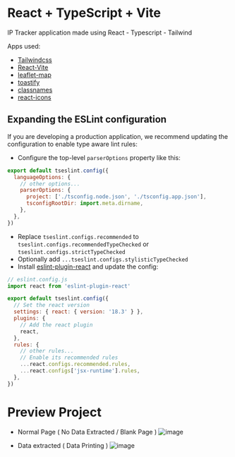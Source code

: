 # React + TypeScript + Vite

IP Tracker application made using React - Typescript - Tailwind

Apps used:

- [Tailwindcss](https://tailwindcss.com/) 
- [React-Vite](https://vite.dev/guide/)
- [leaflet-map](https://react-leaflet.js.org/)
- [toastify](https://www.npmjs.com/package/react-toastify)
- [classnames](https://www.npmjs.com/package/classnames)
- [react-icons](https://react-icons.github.io/react-icons/)

## Expanding the ESLint configuration

If you are developing a production application, we recommend updating the configuration to enable type aware lint rules:

- Configure the top-level `parserOptions` property like this:

```js
export default tseslint.config({
  languageOptions: {
    // other options...
    parserOptions: {
      project: ['./tsconfig.node.json', './tsconfig.app.json'],
      tsconfigRootDir: import.meta.dirname,
    },
  },
})
```

- Replace `tseslint.configs.recommended` to `tseslint.configs.recommendedTypeChecked` or `tseslint.configs.strictTypeChecked`
- Optionally add `...tseslint.configs.stylisticTypeChecked`
- Install [eslint-plugin-react](https://github.com/jsx-eslint/eslint-plugin-react) and update the config:

```js
// eslint.config.js
import react from 'eslint-plugin-react'

export default tseslint.config({
  // Set the react version
  settings: { react: { version: '18.3' } },
  plugins: {
    // Add the react plugin
    react,
  },
  rules: {
    // other rules...
    // Enable its recommended rules
    ...react.configs.recommended.rules,
    ...react.configs['jsx-runtime'].rules,
  },
})
```
# Preview Project
- Normal Page ( No Data Extracted / Blank Page )
![image](https://github.com/user-attachments/assets/5219b0cb-e502-4ea9-82d3-5e5e9c82ee41)

- Data extracted ( Data Printing )
![image](https://github.com/user-attachments/assets/89518841-1cad-440d-88e0-2bdc4051d5cd)
